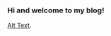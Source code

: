 ### Hi and welcome to my blog!

[Alt Text](Alexandra-Horan-CNU.github.io/AlexandraHoran/images/IMG_4838.jpg).
